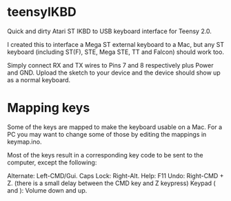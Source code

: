 # teensyIKBD
Quick and dirty Atari ST IKBD to USB keyboard interface for Teensy 2.0.

I created this to interface a Mega ST external keyboard to a Mac, but any ST keyboard (including ST(F), STE, Mega STE, TT and Falcon) should work too.

Simply connect RX and TX wires to Pins 7 and 8 respectively plus Power and GND. Upload the sketch to your device and the device should show up as a normal keyboard.

# Mapping keys
Some of the keys are mapped to make the keyboard usable on a Mac. For a PC you may want to change some of those by editing the mappings in keymap.ino.

Most of the keys result in a corresponding key code to be sent to the computer, except the following:

Alternate: Left-CMD/Gui.
Caps Lock: Right-Alt.
Help: F11
Undo: Right-CMD + Z. (there is a small delay between the CMD key and Z keypress)
Keypad ( and ): Volume down and up.


